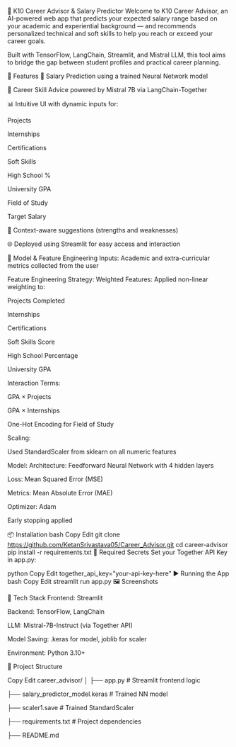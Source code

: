 💼 K10 Career Advisor & Salary Predictor
Welcome to K10 Career Advisor, an AI-powered web app that predicts your expected salary range based on your academic and experiential background — and recommends personalized technical and soft skills to help you reach or exceed your career goals.

Built with TensorFlow, LangChain, Streamlit, and Mistral LLM, this tool aims to bridge the gap between student profiles and practical career planning.

🚀 Features
🎯 Salary Prediction using a trained Neural Network model

🤖 Career Skill Advice powered by Mistral 7B via LangChain-Together

📊 Intuitive UI with dynamic inputs for:

Projects

Internships

Certifications

Soft Skills

High School %

University GPA

Field of Study

Target Salary

🧠 Context-aware suggestions (strengths and weaknesses)

🌐 Deployed using Streamlit for easy access and interaction

🧠 Model & Feature Engineering
Inputs:
Academic and extra-curricular metrics collected from the user

Feature Engineering Strategy:
Weighted Features: Applied non-linear weighting to:

Projects Completed

Internships

Certifications

Soft Skills Score

High School Percentage

University GPA

Interaction Terms:

GPA × Projects

GPA × Internships

One-Hot Encoding for Field of Study

Scaling:

Used StandardScaler from sklearn on all numeric features

Model:
Architecture: Feedforward Neural Network with 4 hidden layers

Loss: Mean Squared Error (MSE)

Metrics: Mean Absolute Error (MAE)

Optimizer: Adam

Early stopping applied

📦 Installation
bash
Copy
Edit
git clone https://github.com/KetanSrivastava05/Career_Advisor.git
cd career-advisor
pip install -r requirements.txt
🔑 Required Secrets
Set your Together API Key in app.py:

python
Copy
Edit
together_api_key="your-api-key-here"
▶️ Running the App
bash
Copy
Edit
streamlit run app.py
🖼️ Screenshots

🧰 Tech Stack
Frontend: Streamlit

Backend: TensorFlow, LangChain

LLM: Mistral-7B-Instruct (via Together API)

Model Saving: .keras for model, joblib for scaler

Environment: Python 3.10+

📁 Project Structure

Copy
Edit
career_advisor/
│
├── app.py                   # Streamlit frontend logic

├── salary_predictor_model.keras  # Trained NN model

├── scaler1.save             # Trained StandardScaler

├── requirements.txt         # Project dependencies

├── README.md                

